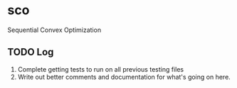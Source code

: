 # sco
Sequential Convex Optimization

## TODO Log
1. Complete getting tests to run on all previous testing files
1. Write out better comments and documentation for what's going on here.
